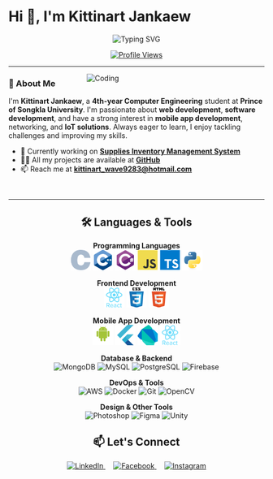 # Hi 👋, I'm Kittinart Jankaew

<div align="center">

![Typing SVG](https://readme-typing-svg.demolab.com?font=Fira+Code&weight=600&size=22&pause=1000&color=00D9FF&center=true&vCenter=true&repeat=false&width=500&lines=Computer+Engineering+Student)

[![Profile Views](https://komarev.com/ghpvc/?username=kittinartgithub&color=blueviolet&style=flat-square)](https://github.com/kittinartgithub)

</div>

---

<img align="right" alt="Coding" width="350" src="https://raw.githubusercontent.com/abhisheknaiidu/abhisheknaiidu/master/code.gif">

### 🚀 About Me

I'm **Kittinart Jankaew**, a **4th-year Computer Engineering** student at **Prince of Songkla University**. I'm passionate about **web development**, **software development**, and have a strong interest in **mobile app development**, networking, and **IoT solutions**. Always eager to learn, I enjoy tackling challenges and improving my skills.

- 🔭 Currently working on **[Supplies Inventory Management System](https://github.com/ProjectDevTeams/Supplies-Inventory-Management-System)**
- 👨‍💻 All my projects are available at **[GitHub](https://github.com/kittinartgithub)**
- 📫 Reach me at **kittinart_wave9283@hotmail.com**

<br clear="right"/>

---

<h2 align="center">🛠️ Languages & Tools</h2>

<div align="center">

**Programming Languages**  
<img src="https://raw.githubusercontent.com/devicons/devicon/master/icons/c/c-original.svg" width="40" height="40" alt="C" />
<img src="https://raw.githubusercontent.com/devicons/devicon/master/icons/cplusplus/cplusplus-original.svg" width="40" height="40" alt="C++" />
<img src="https://raw.githubusercontent.com/devicons/devicon/master/icons/csharp/csharp-original.svg" width="40" height="40" alt="C#" />
<img src="https://raw.githubusercontent.com/devicons/devicon/master/icons/javascript/javascript-original.svg" width="40" height="40" alt="JavaScript" />
<img src="https://raw.githubusercontent.com/devicons/devicon/master/icons/typescript/typescript-original.svg" width="40" height="40" alt="TypeScript" />
<img src="https://raw.githubusercontent.com/devicons/devicon/master/icons/python/python-original.svg" width="40" height="40" alt="Python" />

**Frontend Development**  
<img src="https://raw.githubusercontent.com/devicons/devicon/master/icons/react/react-original-wordmark.svg" width="40" height="40" alt="React" />
<img src="https://raw.githubusercontent.com/devicons/devicon/master/icons/css3/css3-original-wordmark.svg" width="40" height="40" alt="CSS3" />
<img src="https://raw.githubusercontent.com/devicons/devicon/master/icons/html5/html5-original-wordmark.svg" width="40" height="40" alt="HTML5" />


**Mobile App Development**  
<img src="https://raw.githubusercontent.com/devicons/devicon/master/icons/android/android-original-wordmark.svg" width="40" height="40" alt="Android" />
<img src="https://raw.githubusercontent.com/devicons/devicon/master/icons/flutter/flutter-original.svg" width="40" height="40" alt="Flutter" />
<img src="https://raw.githubusercontent.com/devicons/devicon/master/icons/dart/dart-original.svg" width="40" height="40" alt="Dart" />
<img src="https://raw.githubusercontent.com/devicons/devicon/master/icons/react/react-original-wordmark.svg" width="40" height="40" alt="React Native" />

**Database & Backend**  
<img src="https://skillicons.dev/icons?i=mongodb" width="40" height="40" alt="MongoDB" />
<img src="https://skillicons.dev/icons?i=mysql" width="40" height="40" alt="MySQL" />
<img src="https://skillicons.dev/icons?i=postgresql" width="40" height="40" alt="PostgreSQL" />
<img src="https://skillicons.dev/icons?i=firebase" width="40" height="40" alt="Firebase" />

**DevOps & Tools**  
<img src="https://skillicons.dev/icons?i=aws" width="40" height="40" alt="AWS" />
<img src="https://skillicons.dev/icons?i=docker" width="40" height="40" alt="Docker" />
<img src="https://skillicons.dev/icons?i=git" width="40" height="40" alt="Git" />
<img src="https://skillicons.dev/icons?i=opencv" width="40" height="40" alt="OpenCV" />

**Design & Other Tools**  
<img src="https://skillicons.dev/icons?i=photoshop" width="40" height="40" alt="Photoshop" />
<img src="https://skillicons.dev/icons?i=figma" width="40" height="40" alt="Figma" />
<img src="https://skillicons.dev/icons?i=unity" width="40" height="40" alt="Unity" />

</div>

<h2 align="center">📫 Let's Connect</h2>

<div align="center">
  <a href="https://www.linkedin.com/in/kittinart-j101">
    <img src="https://img.shields.io/badge/-LinkedIn-0077B5?style=for-the-badge&logo=linkedin&logoColor=white&logoWidth=20" alt="LinkedIn"/>
  </a>
  &nbsp;&nbsp;&nbsp;
  <a href="https://www.facebook.com/kittinart.kttn.wave/">
    <img src="https://img.shields.io/badge/-Facebook-1877F2?style=for-the-badge&logo=facebook&logoColor=white&logoWidth=20" alt="Facebook"/>
  </a>
  &nbsp;&nbsp;&nbsp;
  <a href="https://www.instagram.com/wavesplash.k/">
    <img src="https://img.shields.io/badge/-Instagram-E4405F?style=for-the-badge&logo=instagram&logoColor=white&logoWidth=20" alt="Instagram"/>
  </a>
</div>
